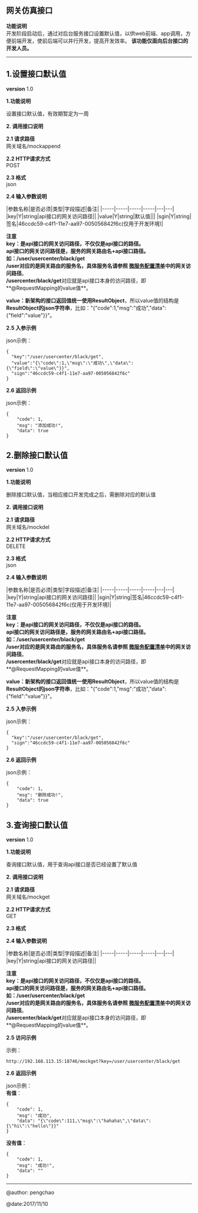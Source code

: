 ##  网关仿真接口  

**功能说明**  
开发阶段启动后，通过对后台服务接口设置默认值，以供web前端、app调用，方便前端开发，使前后端可以并行开发，提高开发效率。
**该功能仅面向后台接口的开发人员。**

---
##  1.设置接口默认值  ##

 **version** 1.0

**1.功能说明**
	
设置接口默认值，有效期暂定为一周  

**2. 调用接口说明**

**2.1	请求路径**  
    网关域名/mockappend  

**2.2	HTTP请求方式**  
POST
      
**2.3	格式**  
json

**2.4	输入参数说明**

|参数名称|是否必须|类型|字段描述|备注|
|-----|-----|-----|-----|---|---|
|key|Y|string|api接口的网关访问路径||
|value|Y|string|默认值|||
|sgin|Y|string|签名|46ccdc59-c4f1-11e7-aa97-005056842f6c(仅用于开发环境)|

**注意**  
**key：**是api接口的网关访问路径，不仅仅是api接口的路径。  
api接口的网关访问路径是，服务的网关路由名+api接口路径。  
如：/user/usercenter/black/get  
**/user**对应的是网关路由的服务名，具体服务名请参照 <a href="微服务配置清单.md">微服务配置清单</a>中的**网关访问路径**。  
**/usercenter/black/get**对应就是api接口本身的访问路径，即**@RequestMapping的value值**。  

**value：**新架构的接口返回值统一使用**ResultObject**，所以value值的结构是**ResultObject的json字符串**，比如："{\"code\":1,\"msg\":\"成功\",\"data\":{\"field\":\"value\"}}"。
      
**2.5 入参示例**	 

json示例：
	
    {
      "key":"/user/usercenter/black/get",
      "value":"{\"code\":1,\"msg\":\"成功\",\"data\":{\"field\":\"value\"}}",
      "sign":"46ccdc59-c4f1-11e7-aa97-005056842f6c"
    }
    
**2.6 返回示例**	 

json示例：
	
    {
        "code": 1,
        "msg": "添加成功!",
        "data": true
    }

##  2.删除接口默认值  ##

 **version** 1.0

**1.功能说明**
	
删除接口默认值，当相应接口开发完成之后，需删除对应的默认值  

**2. 调用接口说明**

**2.1	请求路径**  
    网关域名/mockdel  

**2.2	HTTP请求方式**  
DELETE
      
**2.3	格式**  
json

**2.4	输入参数说明**

|参数名称|是否必须|类型|字段描述|备注|
|-----|-----|-----|-----|---|---|
|key|Y|string|api接口的网关访问路径||
|sgin|Y|string|签名|46ccdc59-c4f1-11e7-aa97-005056842f6c(仅用于开发环境)|

**注意**  
**key：**是api接口的网关访问路径，不仅仅是api接口的路径。  
api接口的网关访问路径是，服务的网关路由名+api接口路径。  
如：/user/usercenter/black/get  
**/user**对应的是网关路由的服务名，具体服务名请参照 <a href="微服务配置清单.md">微服务配置清单</a>中的**网关访问路径**。  
**/usercenter/black/get**对应就是api接口本身的访问路径，即**@RequestMapping的value值**。  

**value：**新架构的接口返回值统一使用**ResultObject**，所以value值的结构是**ResultObject的json字符串**，比如："{\"code\":1,\"msg\":\"成功\",\"data\":{\"field\":\"value\"}}"。
      
**2.5 入参示例**	 

json示例：
	
    {
      "key":"/user/usercenter/black/get",
      "sign":"46ccdc59-c4f1-11e7-aa97-005056842f6c"
    }
    
**2.6 返回示例**	 

json示例：
	
    {
        "code": 1,
        "msg": "删除成功!",
        "data": true
    }

##  3.查询接口默认值  ##

 **version** 1.0

**1.功能说明**
	
查询接口默认值，用于查询api接口是否已经设置了默认值  

**2. 调用接口说明**

**2.1	请求路径**  
    网关域名/mockget  

**2.2 HTTP请求方式**  
GET
      
**2.3 格式**


**2.4 输入参数说明**

|参数名称|是否必须|类型|字段描述|备注|
|-----|-----|-----|-----|---|---|
|key|Y|string|api接口的网关访问路径||

**注意**  
**key：**是api接口的网关访问路径，不仅仅是api接口的路径。  
api接口的网关访问路径是，服务的网关路由名+api接口路径。  
如：/user/usercenter/black/get  
**/user**对应的是网关路由的服务名，具体服务名请参照 <a href="微服务配置清单.md">微服务配置清单</a>中的**网关访问路径**。  
**/usercenter/black/get**对应就是api接口本身的访问路径，即**@RequestMapping的value值**。  

**2.5 访问示例**  

示例：
	
    http://192.168.113.15:18746/mockget?key=/user/usercenter/black/get 
    
**2.6 返回示例**	 

json示例：  
**有值**：  
	
    {
        "code": 1,
        "msg": "成功",
        "data": "{\"code\":111,\"msg\":\"hahaha\",\"data\":{\"hi\":\"hello\"}}"
    }
	
**没有值**：  

    {
        "code": 1,
        "msg": "成功!",
        "data": ""
    }
---


@author: pengchao

@date:2017/11/10